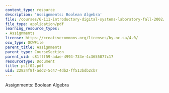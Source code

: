 ```yaml
---
content_type: resource
description: 'Assignments: Boolean Algebra'
file: /courses/6-111-introductory-digital-systems-laboratory-fall-2002/22824f8fadd25c474db2ff513bdb2cb7_ps1f02.pdf
file_type: application/pdf
learning_resource_types:
- Assignments
license: https://creativecommons.org/licenses/by-nc-sa/4.0/
ocw_type: OCWFile
parent_title: Assignments
parent_type: CourseSection
parent_uid: c81fff59-adae-4994-734e-4c3655077c17
resourcetype: Document
title: ps1f02.pdf
uid: 22824f8f-add2-5c47-4db2-ff513bdb2cb7
---
```

Assignments: Boolean Algebra